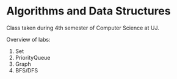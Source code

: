 # Algorithms and Data Structures

Class taken during 4th semester of Computer Science at UJ.


Overview of labs:
  1. Set
  2. PriorityQueue
  3. Graph
  4. BFS/DFS
